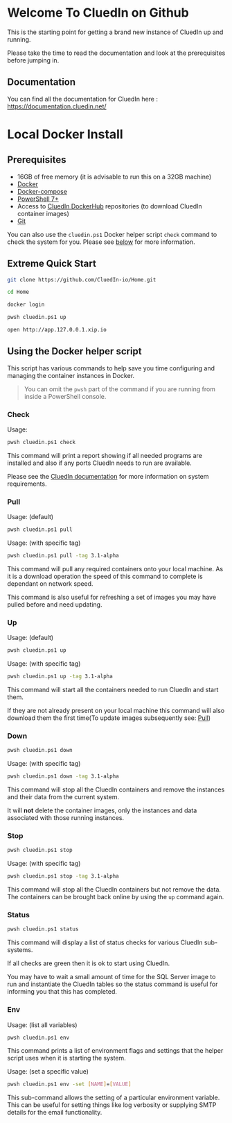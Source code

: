 # Welcome To CluedIn on Github

This is the starting point for getting a brand new instance of CluedIn up and running.

Please take the time to read the documentation and look at the prerequisites before jumping in.

## Documentation

You can find all the documentation for CluedIn here : https://documentation.cluedin.net/

# Local Docker Install

## Prerequisites

* 16GB of free memory (it is advisable to run this on a 32GB machine)
* [Docker](https://www.docker.com/products/docker-desktop)
* [Docker-compose](https://docs.docker.com/compose/)
* [PowerShell 7+](https://docs.microsoft.com/en-us/powershell/scripting/install/installing-powershell?view=powershell-7)
* Access to [CluedIn DockerHub](https://hub.docker.com/orgs/cluedin) repositories (to download CluedIn container images)
* [Git](https://git-scm.com/)

You can also use the `cluedin.ps1` Docker helper script  `check` command to check the system for you. Please see [below](#check) for more information.

## Extreme Quick Start

```bash
git clone https://github.com/CluedIn-io/Home.git

cd Home

docker login

pwsh cluedin.ps1 up

open http://app.127.0.0.1.xip.io
```

## Using the Docker helper script

This script has various commands to help save you time configuring and managing the container instances in Docker.

> You can omit the `pwsh` part of the command if you are running from inside a PowerShell console.

### Check

Usage:
```bash
pwsh cluedin.ps1 check
```

This command will print a report showing if all needed programs are installed and also if any ports CluedIn needs to run are available.

Please see the [CluedIn documentation](#Documentation) for more information on system requirements.

### Pull

Usage: (default)
```bash
pwsh cluedin.ps1 pull
```

Usage: (with specific tag)
```bash
pwsh cluedin.ps1 pull -tag 3.1-alpha
```

This command will pull any required containers onto your local machine. As it is a download operation the speed of this command to complete is dependant on network speed.

This command is also useful for refreshing a set of images you may have pulled before and need updating.

### Up

Usage: (default)
```bash
pwsh cluedin.ps1 up
```
Usage: (with specific tag)
```bash
pwsh cluedin.ps1 up -tag 3.1-alpha
```

This command will start all the containers needed to run CluedIn and start them.

If they are not already present on your local machine this command will also download them the first time(To update images subsequently see: [Pull](#Pull))

### Down

```bash
pwsh cluedin.ps1 down
```
Usage: (with specific tag)
```bash
pwsh cluedin.ps1 down -tag 3.1-alpha
```

This command will stop all the CluedIn containers and remove the instances and their data from the current system.

It will **not** delete the container images, only the instances and data associated with those running instances.

### Stop

```bash
pwsh cluedin.ps1 stop
```
Usage: (with specific tag)
```bash
pwsh cluedin.ps1 stop -tag 3.1-alpha
```

This command will stop all the CluedIn containers but not remove the data. The containers can be brought back online by using the `up` command again.

### Status

```bash
pwsh cluedin.ps1 status
```

This command will display a list of status checks for various CluedIn sub-systems.

If all checks are green then it is ok to start using CluedIn.

You may have to wait a small amount of time for the SQL Server image to run and instantiate the CluedIn tables so the status command is useful for informing you that this has completed.

### Env
Usage: (list all variables)
```bash
pwsh cluedin.ps1 env
```

This command prints a list of environment flags and settings that the helper script uses when it is starting the system.

Usage: (set a specific value)
```bash
pwsh cluedin.ps1 env -set [NAME]=[VALUE]
```

This sub-command allows the setting of a particular environment variable. This can be useful for setting things like log verbosity or supplying SMTP details for the email functionality.
